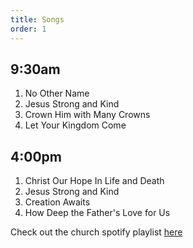 ```yaml
---
title: Songs
order: 1
---
```


## 9:30am
1. No Other Name
2. Jesus Strong and Kind
3. Crown Him with Many Crowns
4. Let Your Kingdom Come 
   
## 4:00pm
1. Christ Our Hope In Life and Death
2. Jesus Strong and Kind
3. Creation Awaits
4. How Deep the Father's Love for Us

Check out the church spotify playlist [here](https://open.spotify.com/playlist/3gh0ZKXkJBDbNEnZqJJDXj?si=0908aa3f87544643)

